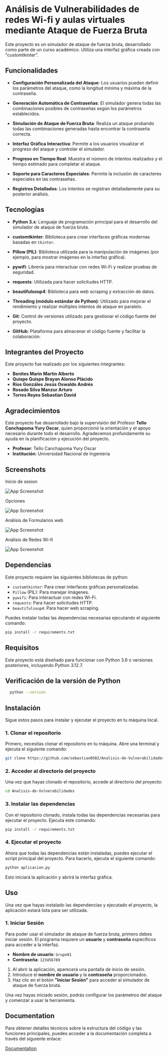
# Análisis de Vulnerabilidades de redes Wi-fi y aulas virtuales mediante Ataque de Fuerza Bruta


Este proyecto es un simulador de ataque de fuerza bruta, desarrollado como parte de un curso académico. Utiliza una interfaz gráfica creada con "customtkinter".

## Funcionalidades

- **Configuración Personalizada del Ataque**: Los usuarios pueden definir los parámetros del ataque, como la longitud mínima y máxima de la contraseña.

- **Generación Automática de Contraseñas**: El simulador genera todas las combinaciones posibles de contraseñas según los parámetros establecidos.

- **Simulación de Ataque de Fuerza Bruta**: Realiza un ataque probando todas las combinaciones generadas hasta encontrar la contraseña correcta.

- **Interfaz Gráfica Interactiva**: Permite a los usuarios visualizar el progreso del ataque y controlar el simulador.

- **Progreso en Tiempo Real**: Muestra el número de intentos realizados y el tiempo estimado para completar el ataque.

- **Soporte para Caracteres Especiales**: Permite la inclusión de caracteres especiales en las contraseñas.

- **Registros Detallados**: Los intentos se registran detalladamente para su posterior análisis.

## Tecnologías

- **Python 3.x**: Lenguaje de programación principal para el desarrollo del simulador de ataque de fuerza bruta.

- **customtkinter**: Biblioteca para crear interfaces gráficas modernas basadas en `tkinter`.

- **Pillow (PIL)**: Biblioteca utilizada para la manipulación de imágenes (por ejemplo, para mostrar imágenes en la interfaz gráfica).

- **pywifi**: Librería para interactuar con redes Wi-Fi y realizar pruebas de seguridad.

- **requests**: Utilizada para hacer solicitudes HTTP.

- **beautifulsoup4**: Biblioteca para web scraping y extracción de datos.

- **Threading (módulo estándar de Python)**: Utilizado para mejorar el rendimiento y realizar múltiples intentos de ataque en paralelo. 

- **Git**: Control de versiones utilizado para gestionar el código fuente del proyecto.

- **GitHub**: Plataforma para almacenar el código fuente y facilitar la colaboración.

## Integrantes del Proyecto 

Este proyecto fue realizado por los siguientes integrantes:

- **Benites Marin Martin Alberto**
- **Quispe Quispe Brayan Alonso Plácido**
- **Ríos Gonzáles Jesús Oswaldo Andrés**
- **Rosado Silva Manzur Arturo**
- **Torres Reyes Sebastian David**

## Agradecimientos

Este proyecto fue desarrollado bajo la supervisión del Profesor **Tello Canchapoma Yury Oscar**, quien proporcionó la orientación y el apoyo necesario durante todo el desarrollo. Agradecemos profundamente su ayuda en la planificación y ejecución del proyecto.

- **Profesor**: Tello Canchapoma Yury Oscar
- **Institución**: Universidad Nacional de Ingeniería

## Screenshots

Inicio de sesion

![App Screenshot](https://github.com/user-attachments/assets/c0202cee-c3bd-4d52-86eb-4f1f6b5b9f7a)

Opciones

![App Screenshot](https://github.com/user-attachments/assets/53366432-08d6-4cda-94e5-d7b5d50c07f7)

Análisis de Formularios web

![App Screenshot](https://github.com/user-attachments/assets/072dda2a-10fe-45ac-9243-337833addaf5)

Análisis de Redes Wi-fi

![App Screenshot](https://github.com/user-attachments/assets/afc9f905-a5b8-44db-92ac-a963a8fbc686)

## Dependencias

Este proyecto requiere las siguientes bibliotecas de python:

- `customtkinter`: Para crear interfaces gráficas personalizadas.
- `Pillow` (PIL): Para manejar imágenes.
- `pywifi`: Para interactuar con redes Wi-Fi.
- `requests`: Para hacer solicitudes HTTP.
- `beautifulsoup4`: Para hacer web scraping.

Puedes instalar todas las dependencias necesarias ejecutando el siguiente comando:

```bash
pip install -r requirements.txt
```


## Requisitos

Este proyecto está diseñado para funcionar con Python 3.6 o versiones posteriores, incluyendo Python 3.12.7.
## Verificación de la versión de Python

```bash
  python --version
```
## Instalación

Sigue estos pasos para instalar y ejecutar el proyecto en tu máquina local.

### 1. Clonar el repositorio

Primero, necesitas clonar el repositorio en tu máquina. Abre una terminal y ejecuta el siguiente comando:

```bash
git clone https://github.com/sebastian0502/Analisis-de-Vulnerabilidades.git
```

### 2. Acceder al directorio del proyecto

Una vez que hayas clonado el repositorio, accede al directorio del proyecto:

```bash
cd Analisis-de-Vulnerabilidades
```

### 3. Instalar las dependencias

Con el repositorio clonado, instala todas las dependencias necesarias para ejecutar el proyecto. Ejecuta este comando:

```bash
pip install -r requirements.txt
```

### 4. Ejecutar el proyecto

Ahora que todas las dependencias están instaladas, puedes ejecutar el script principal del proyecto. Para hacerlo, ejecuta el siguiente comando:

```bash
python aplicacion.py
```
Esto iniciará la aplicación y abrirá la interfaz gráfica.
## Uso

Una vez que hayas instalado las dependencias y ejecutado el proyecto, la aplicación estará lista para ser utilizada.

### 1. Iniciar Sesión

Para poder usar el simulador de ataque de fuerza bruta, primero debes iniciar sesión. El programa requiere un **usuario** y **contraseña** específicos para acceder a la interfaz.

- **Nombre de usuario**: `Grupo01`
- **Contraseña**: `123456789`

1. Al abrir la aplicación, aparecerá una pantalla de inicio de sesión.
2. Introduce el **nombre de usuario** y la **contraseña** proporcionados.
3. Haz clic en el botón **"Iniciar Sesión"** para acceder al simulador de ataque de fuerza bruta.

Una vez hayas iniciado sesión, podrás configurar los parámetros del ataque y comenzar a usar la herramienta.
## Documentation

Para obtener detalles técnicos sobre la estructura del código y las funciones principales, puedes acceder a la documentación completa a través del siguiente enlace:

[Documentation](https://github.com/user-attachments/files/17966922/Documentacion.docx)

